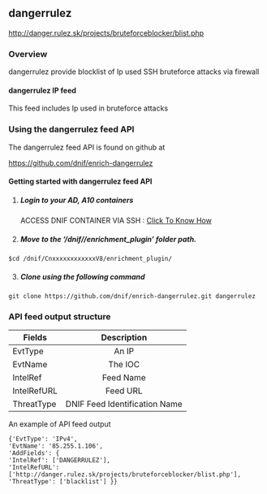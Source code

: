 ## dangerrulez   
  http://danger.rulez.sk/projects/bruteforceblocker/blist.php

### Overview
dangerrulez provide blocklist of Ip used SSH bruteforce attacks via firewall

#### dangerrulez IP feed
This feed includes
Ip used in bruteforce attacks

### Using the dangerrulez feed API
 The dangerrulez feed API is found on github at

https://github.com/dnif/enrich-dangerrulez

#### Getting started with dangerrulez feed API

1. #####    Login to your AD, A10 containers  
   ACCESS DNIF CONTAINER VIA SSH : [Click To Know How](https://dnif.it/docs/guides/tutorials/access-dnif-container-via-ssh.html)
2. #####    Move to the ‘/dnif/<Deployment-key>/enrichment_plugin’ folder path.
```
$cd /dnif/CnxxxxxxxxxxxxV8/enrichment_plugin/
```
3. #####   Clone using the following command  
```  
git clone https://github.com/dnif/enrich-dangerrulez.git dangerrulez
```
### API feed output structure
  | Fields        | Description  |
| ------------- |:-------------:|
| EvtType      | An IP |
| EvtName      | The IOC      |
| IntelRef | Feed Name      |
| IntelRefURL | Feed URL      |
| ThreatType | DNIF Feed Identification Name |      

An example of API feed output
```
{'EvtType': 'IPv4',
'EvtName': '85.255.1.106',
'AddFields': {
'IntelRef': ['DANGERRULEZ'],
'IntelRefURL': ['http://danger.rulez.sk/projects/bruteforceblocker/blist.php'], 
'ThreatType': ['blacklist'] }}
```
